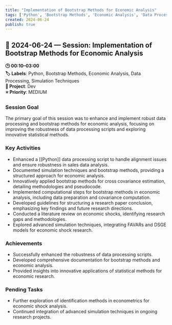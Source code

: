 ```yaml
---
title: "Implementation of Bootstrap Methods for Economic Analysis"
tags: ['Python', 'Bootstrap Methods', 'Economic Analysis', 'Data Processing', 'Simulation Techniques']
created: 2024-06-24
publish: true
---
```


## 📅 2024-06-24 — Session: Implementation of Bootstrap Methods for Economic Analysis

**🕒 00:10–03:00**  
**🏷️ Labels**: Python, Bootstrap Methods, Economic Analysis, Data Processing, Simulation Techniques  
**📂 Project**: Dev  
**⭐ Priority**: MEDIUM  


### Session Goal
The primary goal of this session was to enhance and implement robust data processing and bootstrap methods for economic analysis, focusing on improving the robustness of data processing scripts and exploring innovative statistical methods.

### Key Activities
- Enhanced a [[Python]] data processing script to handle alignment issues and ensure robustness in sales data analysis.
- Documented simulation techniques and bootstrap methods, providing a structured approach for economic analysis.
- Innovatively applied bootstrap methods for cross covariance estimation, detailing methodologies and pseudocode.
- Implemented computational steps for bootstrap methods in economic analysis, including data preparation and covariance computation.
- Developed guidelines for structuring a research paper conclusion, emphasizing key findings and future research directions.
- Conducted a literature review on economic shocks, identifying research gaps and methodologies.
- Explored advanced simulation techniques, integrating FAVARs and DSGE models for economic shock research.

### Achievements
- Successfully enhanced the robustness of data processing scripts.
- Developed comprehensive documentation for bootstrap methods and economic analysis.
- Provided insights into innovative applications of statistical methods for economic research.

### Pending Tasks
- Further exploration of identification methods in econometrics for economic shock analysis.
- Continued integration of advanced simulation techniques in ongoing research projects.
